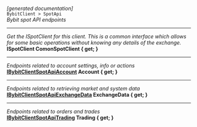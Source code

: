 *[generated documentation]*  
`BybitClient > SpotApi `  
*Bybit spot API endpoints*
  
***
*Get the ISpotClient for this client. This is a common interface which allows for some basic operations without knowing any details of the exchange.*  
**ISpotClient ComonSpotClient { get; }**  
***
*Endpoints related to account settings, info or actions*  
**[IBybitClientSpotApiAccount](https://github.com/JKorf/Bybit.Net/wiki/IBybitClientSpotApiAccount) Account { get; }**  
***
*Endpoints related to retrieving market and system data*  
**[IBybitClientSpotApiExchangeData](https://github.com/JKorf/Bybit.Net/wiki/IBybitClientSpotApiExchangeData) ExchangeData { get; }**  
***
*Endpoints related to orders and trades*  
**[IBybitClientSpotApiTrading](https://github.com/JKorf/Bybit.Net/wiki/IBybitClientSpotApiTrading) Trading { get; }**  
